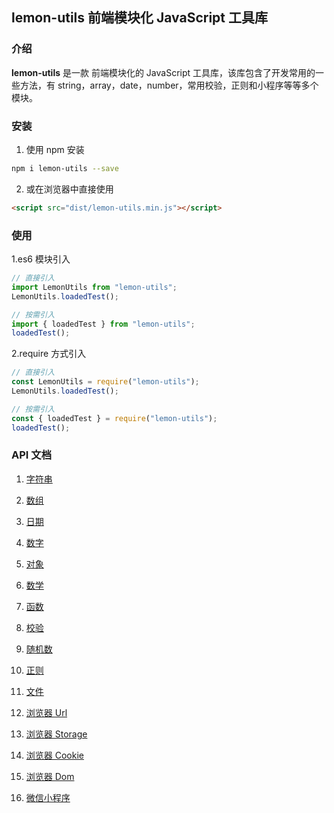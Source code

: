 ## lemon-utils 前端模块化 JavaScript 工具库

### 介绍

**lemon-utils** 是一款 前端模块化的 JavaScript 工具库，该库包含了开发常用的一些方法，有 string，array，date，number，常用校验，正则和小程序等等多个模块。

### 安装

1.  使用 npm 安装

```bash
npm i lemon-utils --save
```

2.  或在浏览器中直接使用

```html
<script src="dist/lemon-utils.min.js"></script>
```

### 使用

1.es6 模块引入

```javascript
// 直接引入
import LemonUtils from "lemon-utils";
LemonUtils.loadedTest();

// 按需引入
import { loadedTest } from "lemon-utils";
loadedTest();
```

2.require 方式引入

```javascript
// 直接引入
const LemonUtils = require("lemon-utils");
LemonUtils.loadedTest();

// 按需引入
const { loadedTest } = require("lemon-utils");
loadedTest();
```

### API 文档

1. [字符串](https://gitee.com/qq1020431880/lemon-utils/blob/master/doc/string.md)

2. [数组](https://gitee.com/qq1020431880/lemon-utils/blob/master/doc/array.md)

3. [日期 ](https://gitee.com/qq1020431880/lemon-utils/blob/master/doc/date.md)

4. [数字](https://gitee.com/qq1020431880/lemon-utils/blob/master/doc/number.md)

5. [对象](https://gitee.com/qq1020431880/lemon-utils/blob/master/doc/object.md)

6. [数学](https://gitee.com/qq1020431880/lemon-utils/blob/master/doc/math.md)

7. [函数](https://gitee.com/qq1020431880/lemon-utils/blob/master/doc/function.md)

8. [校验](https://gitee.com/qq1020431880/lemon-utils/blob/master/doc/validate.md)

9. [随机数](https://gitee.com/qq1020431880/lemon-utils/blob/master/doc/random.md)

10. [正则](https://gitee.com/qq1020431880/lemon-utils/blob/master/doc/reg.md)

11. [文件](https://gitee.com/qq1020431880/lemon-utils/blob/master/doc/file.md)

12. [浏览器 Url](https://gitee.com/qq1020431880/lemon-utils/blob/master/doc/browser-url.md)

13. [浏览器 Storage](https://gitee.com/qq1020431880/lemon-utils/blob/master/doc/browser-storage.md)

14. [浏览器 Cookie](https://gitee.com/qq1020431880/lemon-utils/blob/master/doc/browser-cookie.md)

15. [浏览器 Dom](https://gitee.com/qq1020431880/lemon-utils/blob/master/doc/browser-dom.md)

16. [微信小程序](https://gitee.com/qq1020431880/lemon-utils/blob/master/doc/xcx.md)
